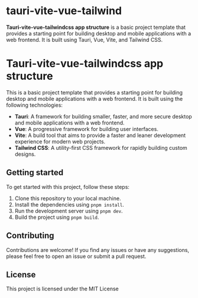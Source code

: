 # tauri-vite-vue-tailwind
**Tauri-vite-vue-tailwindcss app structure** is a basic project template that provides a starting point for building desktop and mobile applications with a web frontend. It is built using Tauri, Vue, Vite, and Tailwind CSS.


# Tauri-vite-vue-tailwindcss app structure

This is a basic project template that provides a starting point for building desktop and mobile applications with a web frontend. It is built using the following technologies:

- **Tauri**: A framework for building smaller, faster, and more secure desktop and mobile applications with a web frontend.
- **Vue**: A progressive framework for building user interfaces.
- **Vite**: A build tool that aims to provide a faster and leaner development experience for modern web projects.
- **Tailwind CSS**: A utility-first CSS framework for rapidly building custom designs.

## Getting started

To get started with this project, follow these steps:

1. Clone this repository to your local machine.
2. Install the dependencies using `pnpm install`.
3. Run the development server using `pnpm dev`.
4. Build the project using `pnpm build`.

## Contributing

Contributions are welcome! If you find any issues or have any suggestions, please feel free to open an issue or submit a pull request.

## License

This project is licensed under the MIT License



